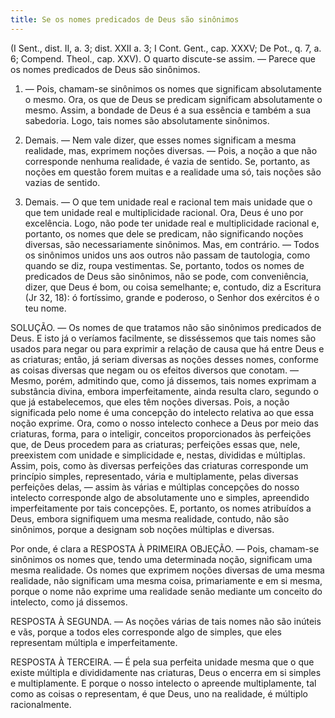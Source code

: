 ```yaml
---
title: Se os nomes predicados de Deus são sinônimos
---
```


(I Sent., dist. II, a. 3; dist. XXII a. 3; I Cont. Gent., cap. XXXV; De Pot., q. 7, a. 6; Compend. Theol., cap. XXV).
  O quarto discute-se assim. — Parece que os nomes predicados de Deus são sinônimos.  

1. — Pois, chamam-se sinônimos os nomes que significam absolutamente o mesmo. Ora, os que de Deus se predicam significam absolutamente o mesmo. Assim, a bondade de Deus é a sua essência e também a sua sabedoria. Logo, tais nomes são absolutamente sinônimos.  

2. Demais. — Nem vale dizer, que esses nomes significam a mesma realidade, mas, exprimem noções diversas. — Pois, a noção a que não corresponde nenhuma realidade, é vazia de sentido. Se, portanto, as noções em questão forem muitas e a realidade uma só, tais noções são vazias de sentido.  

3. Demais. — O que tem unidade real e racional tem mais unidade que o que tem unidade real e multiplicidade racional. Ora, Deus é uno por excelência. Logo, não pode ter unidade real e multiplicidade racional e, portanto, os nomes que dele se predicam, não significando noções diversas, são necessariamente sinônimos.  Mas, em contrário. — Todos os sinônimos unidos uns aos outros não passam de tautologia, como quando se diz, roupa vestimentas. Se, portanto, todos os nomes de predicados de Deus são sinônimos, não se pode, com conveniência, dizer, que Deus é bom, ou coisa semelhante; e, contudo, diz a Escritura (Jr 32, 18): ó fortíssimo, grande e poderoso, o Senhor dos exércitos é o teu nome.  

SOLUÇÃO. — Os nomes de que tratamos não são sinônimos predicados de Deus. E isto já o veríamos facilmente, se disséssemos que tais nomes são usados para negar ou para exprimir a relação de causa que há entre Deus e as criaturas; então, já seriam diversas as noções desses nomes, conforme as coisas diversas que negam ou os efeitos diversos que conotam. — Mesmo, porém, admitindo que, como já dissemos, tais nomes exprimam a substância divina, embora imperfeitamente, ainda resulta claro, segundo o que já estabelecemos, que eles têm noções diversas. Pois, a noção significada pelo nome é uma concepção do intelecto relativa ao que essa noção exprime. Ora, como o nosso intelecto conhece a Deus por meio das criaturas, forma, para o inteligir, conceitos proporcionados às perfeições que, de Deus procedem para as criaturas; perfeições essas que, nele, preexistem com unidade e simplicidade e, nestas, divididas e múltiplas. Assim, pois, como às diversas perfeições das criaturas corresponde um princípio simples, representado, vária e multiplamente, pelas diversas perfeições delas, — assim às várias e múltiplas concepções do nosso intelecto corresponde algo de absolutamente uno e simples, apreendido imperfeitamente por tais concepções. E, portanto, os nomes atribuídos a Deus, embora signifiquem uma mesma realidade, contudo, não são sinônimos, porque a designam sob noções múltiplas e diversas.  

Por onde, é clara a RESPOSTA À PRIMEIRA OBJEÇÃO. — Pois, chamam-se sinônimos os nomes que, tendo uma determinada noção, significam uma mesma realidade. Os nomes que exprimem noções diversas de uma mesma realidade, não significam uma mesma coisa, primariamente e em si mesma, porque o nome não exprime uma realidade senão mediante um conceito do intelecto, como já dissemos.  

RESPOSTA À SEGUNDA. — As noções várias de tais nomes não são inúteis e vãs, porque a todos eles corresponde algo de simples, que eles representam múltipla e imperfeitamente.  

RESPOSTA À TERCEIRA. — É pela sua perfeita unidade mesma que o que existe múltipla e divididamente nas criaturas, Deus o encerra em si simples e multiplamente. E porque o nosso intelecto o apreende multiplamente, tal como as coisas o representam, é que Deus, uno na realidade, é múltiplo racionalmente.